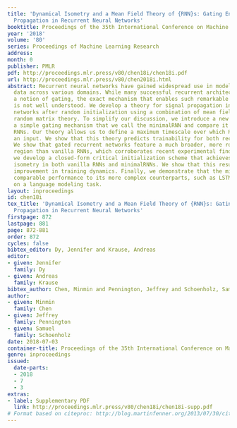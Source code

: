 ```yaml
---
title: 'Dynamical Isometry and a Mean Field Theory of {RNN}s: Gating Enables Signal
  Propagation in Recurrent Neural Networks'
booktitle: Proceedings of the 35th International Conference on Machine Learning
year: '2018'
volume: '80'
series: Proceedings of Machine Learning Research
address: 
month: 0
publisher: PMLR
pdf: http://proceedings.mlr.press/v80/chen18i/chen18i.pdf
url: http://proceedings.mlr.press/v80/chen2018i.html
abstract: Recurrent neural networks have gained widespread use in modeling sequence
  data across various domains. While many successful recurrent architectures employ
  a notion of gating, the exact mechanism that enables such remarkable performance
  is not well understood. We develop a theory for signal propagation in recurrent
  networks after random initialization using a combination of mean field theory and
  random matrix theory. To simplify our discussion, we introduce a new RNN cell with
  a simple gating mechanism that we call the minimalRNN and compare it with vanilla
  RNNs. Our theory allows us to define a maximum timescale over which RNNs can remember
  an input. We show that this theory predicts trainability for both recurrent architectures.
  We show that gated recurrent networks feature a much broader, more robust, trainable
  region than vanilla RNNs, which corroborates recent experimental findings. Finally,
  we develop a closed-form critical initialization scheme that achieves dynamical
  isometry in both vanilla RNNs and minimalRNNs. We show that this results in significantly
  improvement in training dynamics. Finally, we demonstrate that the minimalRNN achieves
  comparable performance to its more complex counterparts, such as LSTMs or GRUs,
  on a language modeling task.
layout: inproceedings
id: chen18i
tex_title: 'Dynamical Isometry and a Mean Field Theory of {RNN}s: Gating Enables Signal
  Propagation in Recurrent Neural Networks'
firstpage: 872
lastpage: 881
page: 872-881
order: 872
cycles: false
bibtex_editor: Dy, Jennifer and Krause, Andreas
editor:
- given: Jennifer
  family: Dy
- given: Andreas
  family: Krause
bibtex_author: Chen, Minmin and Pennington, Jeffrey and Schoenholz, Samuel
author:
- given: Minmin
  family: Chen
- given: Jeffrey
  family: Pennington
- given: Samuel
  family: Schoenholz
date: 2018-07-03
container-title: Proceedings of the 35th International Conference on Machine Learning
genre: inproceedings
issued:
  date-parts:
  - 2018
  - 7
  - 3
extras:
- label: Supplementary PDF
  link: http://proceedings.mlr.press/v80/chen18i/chen18i-supp.pdf
# Format based on citeproc: http://blog.martinfenner.org/2013/07/30/citeproc-yaml-for-bibliographies/
---
```

